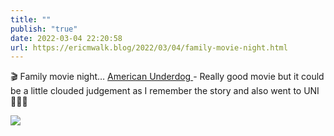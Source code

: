 ```yaml
---
title: ""
publish: "true"
date: 2022-03-04 22:20:58
url: https://ericmwalk.blog/2022/03/04/family-movie-night.html
---
```


🎬 Family movie night… [American Underdog ](https://m.imdb.com/title/tt11729298/) - Really good movie but it could be a little clouded judgement as I remember the story and also went to UNI 🤷‍♂️😁



![](https://ericmwalk.blog/uploads/2022/e83e0caa90.jpg)